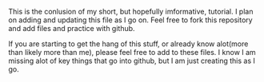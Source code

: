 This is the conlusion of my short, but hopefully imformative, tutorial.  I plan on adding and updating this file as I
go on.  Feel free to fork this repository and add files and practice with github.

If you are starting to get the hang of this stuff, or already know alot(more than likely more than me), please feel
free to add to these files. I know I am missing alot of key things that go into github, but I am just creating this as 
I go.  
